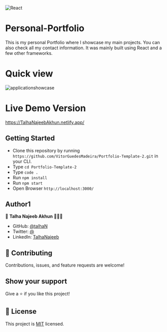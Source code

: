 
![React](https://img.shields.io/badge/react-%2320232a.svg?style=for-the-badge&logo=react&logoColor=%2361DAFB)
# Personal-Portfolio 

This is my personal Portfolio where I showcase my main projects. You can also check all my contact information. It was mainly built using React and a few other frameworks.

# Quick view
![applicationshowcase](https://github.com/TalhaAkhun/myportfolio/assets/161429125/18af82b6-dea4-45ae-b926-50c9b2fc1587)

# Live Demo Version

https://TalhaNajeebAkhun.netlify.app/

## Getting Started

- Clone this repository by running `https://github.com/VitorGuedesMadeira/Portfolio-Template-2.git` in your CLI.
- Type `cd Portfolio-Template-2`
- Type `code .`
- Run `npm install`
- Run `npm start`
- Open Browser `http://localhost:3000/`

## Author1

👤 **Talha Najeeb Akhun** 🧑🏻‍💻
- GitHub: [@talhaN](https://github.com/TalhaAkhun) 
- Twitter: [@](https://twitter.com/)
- LinkedIn: [TalhaNajeeb](https://www.linkedin.com/in/talha-akhun3/)

## 🤝 Contributing

Contributions, issues, and feature requests are welcome!


## Show your support

Give a ⭐️ if you like this project!

## 📝 License

This project is [MIT](./MIT.md) licensed.
